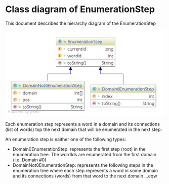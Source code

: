 # Class diagram of EnumerationStep

This document describes the hierarchy diagram of the EnumerationStep

<p align="center"> 
<img src="./resources/ClassDiag/StorageReader/EnumerationStep_details.png" alt="Master Engine Class Diagram">
</p>

<!--
[Click here to view the class diagram in details(e.g. fields and methods)](./resources/StorageReader/EnumerationStep_details.png)
-->

Each enumeration step represents a word in a domain and its connections (list of words) top the next domain that will be enumerated in the next step:

An enumeration step is eaither one of the following types:
 + Domain0EnumerationStep: represents the first step (root) in the enumeration tree. The wordIds are enumerated from the first domain (i.e. Domain #0)
+ DomainNot0EnumerationStep: represents the following steps in the enumeration tree where each step represents a word in some domain and its connections (words) from that word to the next domain
...eqw
